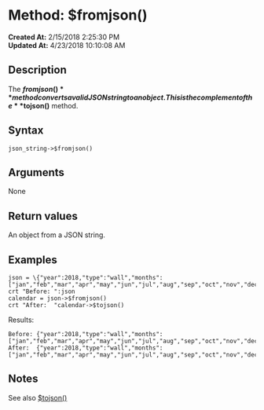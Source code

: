 # Method: $fromjson()

**Created At:** 2/15/2018 2:25:30 PM  
**Updated At:** 4/23/2018 10:10:08 AM  


## Description

The **$fromjson()** method converts a valid JSON string to an object. This is the complement of the **$tojson()** method.



## Syntax

```
json_string->$fromjson() 
```



## Arguments

None



## Return values

An object from a JSON string.



## Examples

```
json = \{"year":2018,"type":"wall","months":["jan","feb","mar","apr","may","jun","jul","aug","sep","oct","nov","dec"]}\
crt "Before: ":json
calendar = json->$fromjson()
crt "After:  "calendar->$tojson()
```

Results:

```
Before: {"year":2018,"type":"wall","months":["jan","feb","mar","apr","may","jun","jul","aug","sep","oct","nov","dec"]}
After:  {"year":2018,"type":"wall","months":["jan","feb","mar","apr","may","jun","jul","aug","sep","oct","nov","dec"]}
```



## Notes

See also [$tojson()](method-tojson)

